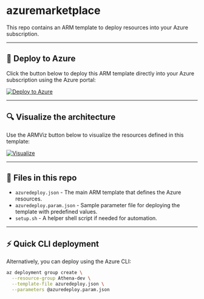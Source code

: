 # azuremarketplace

This repo contains an ARM template to deploy resources into your Azure subscription.

---

## 🚀 Deploy to Azure

Click the button below to deploy this ARM template directly into your Azure subscription using the Azure portal:

[![Deploy to Azure](https://aka.ms/deploytoazurebutton)](https://portal.azure.com/#create/Microsoft.Template/uri/https%3A%2F%2Fraw.githubusercontent.com%2Fanee96935%2Fazuremarketplace%2Fmain%2Fazuredeploy.json)

---

## 🔍 Visualize the architecture

Use the ARMViz button below to visualize the resources defined in this template:

[![Visualize](http://armviz.io/visualizebutton.png)](http://armviz.io/#/?load=https%3A%2F%2Fraw.githubusercontent.com%2Fanee96935%2Fazuremarketplace%2Fmain%2Fazuredeploy.json)

---

## 📁 Files in this repo

- `azuredeploy.json` - The main ARM template that defines the Azure resources.
- `azuredeploy.param.json` - Sample parameter file for deploying the template with predefined values.
- `setup.sh` - A helper shell script if needed for automation.

---

## ⚡ Quick CLI deployment

Alternatively, you can deploy using the Azure CLI:

```bash
az deployment group create \
  --resource-group Athena-dev \
  --template-file azuredeploy.json \
  --parameters @azuredeploy.param.json
